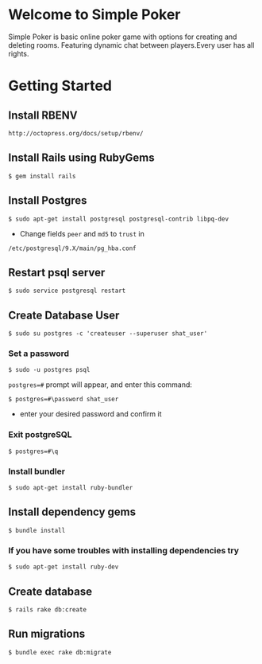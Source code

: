 # Welcome to Simple Poker

Simple Poker is basic online poker game with options for creating and deleting rooms.
Featuring dynamic chat between players.Every user has all rights.

# Getting Started

## Install RBENV

```
http://octopress.org/docs/setup/rbenv/
```

## Install Rails using RubyGems

```
$ gem install rails
```

## Install Postgres

```
$ sudo apt-get install postgresql postgresql-contrib libpq-dev
```

* Change fields `peer` and `md5` to `trust` in

`/etc/postgresql/9.X/main/pg_hba.conf`

## Restart psql server

```
$ sudo service postgresql restart
```

## Create Database User

```
$ sudo su postgres -c 'createuser --superuser shat_user'
```

### Set a password

```
$ sudo -u postgres psql
```

```postgres=#``` prompt will appear, and enter this command:

```
$ postgres=#\password shat_user
```

* enter your desired password and confirm it

### Exit postgreSQL


```
$ postgres=#\q
```

### Install bundler

```
$ sudo apt-get install ruby-bundler
```

## Install dependency gems

```
$ bundle install
```

### If you have some troubles with installing dependencies try

```
$ sudo apt-get install ruby-dev
```

## Create database

```
$ rails rake db:create
```

## Run migrations

```
$ bundle exec rake db:migrate
```


